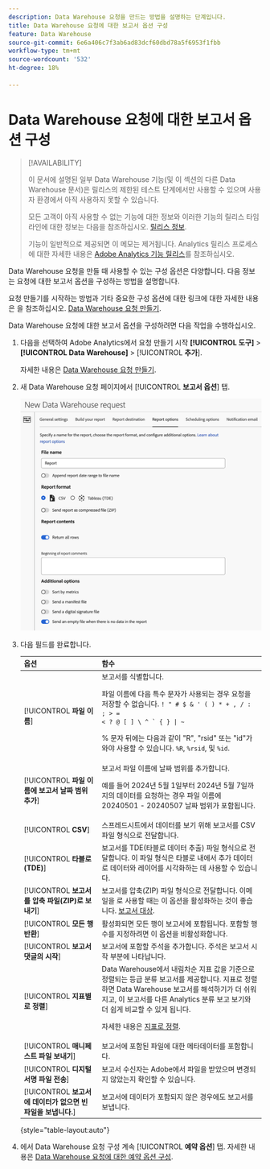 ```yaml
---
description: Data Warehouse 요청을 만드는 방법을 설명하는 단계입니다.
title: Data Warehouse 요청에 대한 보고서 옵션 구성
feature: Data Warehouse
source-git-commit: 6e6a406c7f3ab6ad83dcf60dbd78a5f6953f1fbb
workflow-type: tm+mt
source-wordcount: '532'
ht-degree: 18%

---
```


# Data Warehouse 요청에 대한 보고서 옵션 구성

>[!AVAILABILITY]
>
>이 문서에 설명된 일부 Data Warehouse 기능(및 이 섹션의 다른 Data Warehouse 문서)은 릴리스의 제한된 테스트 단계에서만 사용할 수 있으며 사용자 환경에서 아직 사용하지 못할 수 있습니다.
>
>모든 고객이 아직 사용할 수 없는 기능에 대한 정보와 이러한 기능의 릴리스 타임라인에 대한 정보는 다음을 참조하십시오. [릴리스 정보](/help/release-notes/latest.md).
>
>기능이 일반적으로 제공되면 이 메모는 제거됩니다. Analytics 릴리스 프로세스에 대한 자세한 내용은 [Adobe Analytics 기능 릴리스](/help/release-notes/releases.md)를 참조하십시오.

Data Warehouse 요청을 만들 때 사용할 수 있는 구성 옵션은 다양합니다. 다음 정보는 요청에 대한 보고서 옵션을 구성하는 방법을 설명합니다.

요청 만들기를 시작하는 방법과 기타 중요한 구성 옵션에 대한 링크에 대한 자세한 내용은 을 참조하십시오. [Data Warehouse 요청 만들기](/help/export/data-warehouse/create-request/t-dw-create-request.md).

Data Warehouse 요청에 대한 보고서 옵션을 구성하려면 다음 작업을 수행하십시오.

1. 다음을 선택하여 Adobe Analytics에서 요청 만들기 시작 **[!UICONTROL 도구]** > **[!UICONTROL Data Warehouse]** > [!UICONTROL **추가**].

   자세한 내용은 [Data Warehouse 요청 만들기](/help/export/data-warehouse/create-request/t-dw-create-request.md).

1. 새 Data Warehouse 요청 페이지에서 [!UICONTROL **보고서 옵션**] 탭.

   ![보고서 대상 탭](assets/dw-report-options.png) <!-- update screenshot to include Sort by metrics -->

1. 다음 필드를 완료합니다. 

   | 옵션 | 함수 |
   |---------|----------|
   | [!UICONTROL **파일 이름**] | 보고서를 식별합니다. <p>파일 이름에 다음 특수 문자가 사용되는 경우 요청을 저장할 수 없습니다. <code>! &quot; # $ &amp; &#39; ( ) * + , / : ; > = &lt; ? @ [ ] \ ^ ` {  } \| ~</code> </p><p>% 문자 뒤에는 다음과 같이 &quot;R&quot;, &quot;rsid&quot; 또는 &quot;id&quot;가 와야 사용할 수 있습니다. <code>%R</code>, <code>%rsid</code>, 및 <code>%id</code>.</p> |
   | [!UICONTROL **파일 이름에 보고서 날짜 범위 추가**] | 보고서 파일 이름에 날짜 범위를 추가합니다. <p>예를 들어 2024년 5월 1일부터 2024년 5월 7일까지의 데이터를 요청하는 경우 파일 이름에 20240501 - 20240507 날짜 범위가 포함됩니다.</p> |
   | [!UICONTROL **CSV**] | 스프레드시트에서 데이터를 보기 위해 보고서를 CSV 파일 형식으로 전달합니다. |
   | [!UICONTROL **타블로(TDE)**] | 보고서를 TDE(타블로 데이터 추출) 파일 형식으로 전달합니다. 이 파일 형식은 타블로 내에서 추가 데이터로 데이터와 레이어를 시각화하는 데 사용할 수 있습니다. |
   | [!UICONTROL **보고서를 압축 파일(ZIP)로 보내기**] | 보고서를 압축(ZIP) 파일 형식으로 전달합니다. 이메일을 로 사용할 때는 이 옵션을 활성화하는 것이 좋습니다. [보고서 대상](/help/export/data-warehouse/create-request/dw-request-report-destinations.md). |
   | [!UICONTROL **모든 행 반환**] | 활성화되면 모든 행이 보고서에 포함됩니다. 포함할 행 수를 지정하려면 이 옵션을 비활성화합니다. |
   | [!UICONTROL **보고서 댓글의 시작**] | 보고서에 포함할 주석을 추가합니다. 주석은 보고서 시작 부분에 나타납니다. |
   | [!UICONTROL **지표별로 정렬**] | Data Warehouse에서 내림차순 지표 값을 기준으로 정렬되는 등급 분류 보고서를 제공합니다. 지표로 정렬하면 Data Warehouse 보고서를 해석하기가 더 쉬워지고, 이 보고서를 다른 Analytics 분류 보고 보기와 더 쉽게 비교할 수 있게 됩니다.<p>자세한 내용은 [지표로 정렬](/help/export/data-warehouse/sorting-by-metric.md).</p> |
   | [!UICONTROL **매니페스트 파일 보내기**] | 보고서에 포함된 파일에 대한 메타데이터를 포함합니다.<!-- What kind of metadata is included in the manifest file? --> |
   | [!UICONTROL **디지털 서명 파일 전송**] | 보고서 수신자는 Adobe에서 파일을 받았으며 변경되지 않았는지 확인할 수 있습니다. |
   | [!UICONTROL **보고서에 데이터가 없으면 빈 파일을 보냅니다.**] | 보고서에 데이터가 포함되지 않은 경우에도 보고서를 보냅니다. |

   {style="table-layout:auto"}

1. 에서 Data Warehouse 요청 구성 계속 [!UICONTROL **예약 옵션**] 탭. 자세한 내용은 [Data Warehouse 요청에 대한 예약 옵션 구성](/help/export/data-warehouse/create-request/dw-request-scheduling.md).
